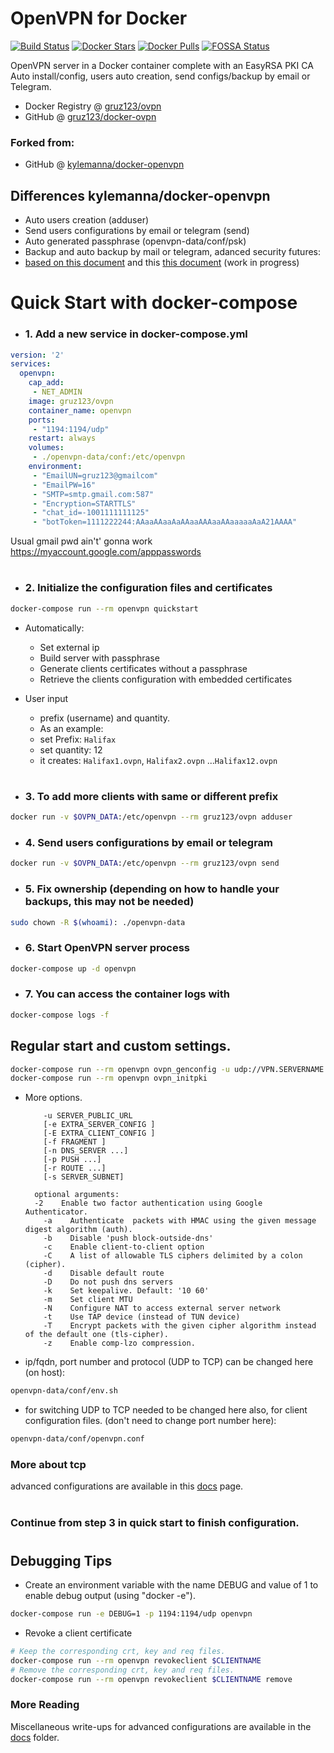 # OpenVPN for Docker

[![Build Status](https://app.travis-ci.com/gruz123/docker-openvpn.svg?branch=master)](https://app.travis-ci.com/gruz123/docker-openvpn)
[![Docker Stars](https://img.shields.io/docker/stars/gruz123/ovpn.svg)](https://hub.docker.com/r/gruz123/ovpn/)
[![Docker Pulls](https://img.shields.io/docker/pulls/gruz123/ovpn.svg)](https://hub.docker.com/r/gruz123/ovpn/)
[![FOSSA Status](https://app.fossa.com/api/projects/git%2Bgithub.com%2Fgruz123%2Fdocker-openvpn.svg?type=shield)](https://app.fossa.com/projects/git%2Bgithub.com%2Fgruz123%2Fdocker-openvpn?ref=badge_shield)


OpenVPN server in a Docker container complete with an EasyRSA PKI CA \
Auto install/config, users auto creation, send configs/backup by email or Telegram.

* Docker Registry @ [gruz123/ovpn](https://hub.docker.com/r/gruz123/ovpn/)
* GitHub @ [gruz123/docker-ovpn](https://github.com/gruz123/docker-openvpn)

### Forked from:
* GitHub @ [kylemanna/docker-openvpn](https://github.com/kylemanna/docker-openvpn)

## Differences kylemanna/docker-openvpn

* Auto users creation (adduser)
* Send users configurations by email or telegram (send)
* Auto generated passphrase (openvpn-data/conf/psk) 
* Backup and auto backup by mail or telegram, adanced security futures: 
*   [based on this document](/docs/paranoid.md) and this
    [this document](/docs/backup.md) (work in progress)

# Quick Start with docker-compose


* ### 1. Add a new service in docker-compose.yml

```yaml
version: '2'
services:
  openvpn:
    cap_add:
     - NET_ADMIN
    image: gruz123/ovpn
    container_name: openvpn
    ports:
     - "1194:1194/udp"
    restart: always
    volumes:
     - ./openvpn-data/conf:/etc/openvpn
    environment: 
     - "EmailUN=gruz123@gmailcom"
     - "EmailPW=16"
     - "SMTP=smtp.gmail.com:587" 
     - "Encryption=STARTTLS" 
     - "chat_id=-1001111111125"
     - "botToken=1111222244:AAaaAAaaAaAAaaAAAaaAAaaaaaAaA21AAAA"
```
 
Usual gmail pwd ain't' gonna work
https://myaccount.google.com/apppasswords
#

* ### 2. Initialize the configuration files and certificates

```bash
docker-compose run --rm openvpn quickstart
```
* Automatically: 
  * Set external ip
  * Build server with passphrase
  * Generate clients certificates without a passphrase
  * Retrieve the clients configuration with embedded certificates
* User input   
  * prefix (username) and quantity.
  * As an example:
  * set Prefix: `Halifax`
  * set quantity: 12
  * it creates: `Halifax1.ovpn`, `Halifax2.ovpn` ...`Halifax12.ovpn`
  #

  
* ### 3. To add more clients with same or different prefix 
```bash
docker run -v $OVPN_DATA:/etc/openvpn --rm gruz123/ovpn adduser
```
* ### 4.  Send users configurations by email or telegram

```bash
docker run -v $OVPN_DATA:/etc/openvpn --rm gruz123/ovpn send
```
* ### 5. Fix ownership (depending on how to handle your backups, this may not be needed)       

```bash
sudo chown -R $(whoami): ./openvpn-data
```
* ### 6. Start OpenVPN server process

```bash
docker-compose up -d openvpn
```

* ### 7. You can access the container logs with

```bash
docker-compose logs -f
```

## Regular start and custom settings.

```bash
docker-compose run --rm openvpn ovpn_genconfig -u udp://VPN.SERVERNAME.COM
docker-compose run --rm openvpn ovpn_initpki
```

* More options.

	      -u SERVER_PUBLIC_URL
	      [-e EXTRA_SERVER_CONFIG ]
	      [-E EXTRA_CLIENT_CONFIG ]
	      [-f FRAGMENT ]
	      [-n DNS_SERVER ...]
	      [-p PUSH ...]
	      [-r ROUTE ...]
	      [-s SERVER_SUBNET]

        optional arguments:
      	-2    Enable two factor authentication using Google Authenticator.
	      -a    Authenticate  packets with HMAC using the given message digest algorithm (auth).
	      -b    Disable 'push block-outside-dns'
	      -c    Enable client-to-client option
	      -C    A list of allowable TLS ciphers delimited by a colon (cipher).
	      -d    Disable default route
	      -D    Do not push dns servers
	      -k    Set keepalive. Default: '10 60'
	      -m    Set client MTU
	      -N    Configure NAT to access external server network
	      -t    Use TAP device (instead of TUN device)
	      -T    Encrypt packets with the given cipher algorithm instead of the default one (tls-cipher).
	      -z    Enable comp-lzo compression.


* ip/fqdn, port number and protocol (UDP to TCP) can be changed here (on host):

```bash
openvpn-data/conf/env.sh
```
* for switching UDP to TCP needed
to be changed here also, for client configuration files. (don't need to change port number here):
```bash
openvpn-data/conf/openvpn.conf
  ```
### More about tcp

advanced configurations are available in this
[docs](docs/tcp.md) page.
#
### Continue from step 3 in quick start to finish configuration.
#

## Debugging Tips

* Create an environment variable with the name DEBUG and value of 1 to enable debug output (using "docker -e").

```bash
docker-compose run -e DEBUG=1 -p 1194:1194/udp openvpn
```
* Revoke a client certificate

```bash
# Keep the corresponding crt, key and req files.
docker-compose run --rm openvpn revokeclient $CLIENTNAME
# Remove the corresponding crt, key and req files.
docker-compose run --rm openvpn revokeclient $CLIENTNAME remove
```

### More Reading

Miscellaneous write-ups for advanced configurations are available in the
[docs](docs) folder.

